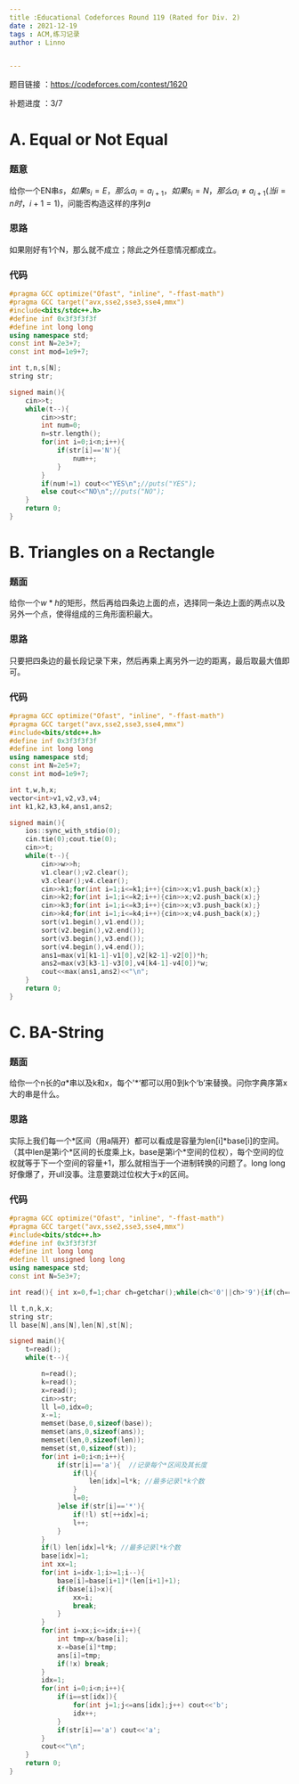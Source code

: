 ```yaml
---
title :Educational Codeforces Round 119 (Rated for Div. 2)
date : 2021-12-19
tags : ACM,练习记录
author : Linno


---
```




题目链接 ：https://codeforces.com/contest/1620

补题进度 ：3/7



# A. Equal or Not Equal

### 题意

给你一个EN串$s$，$如果s_i=E，那么a_i=a_{i+1}，如果s_i=N，那么a_i\neq a_{i+1}(当i=n时，i+1=1)$，问能否构造这样的序列$a$

### 思路

如果刚好有1个N，那么就不成立；除此之外任意情况都成立。

### 代码

```C++
#pragma GCC optimize("Ofast", "inline", "-ffast-math")
#pragma GCC target("avx,sse2,sse3,sse4,mmx")
#include<bits/stdc++.h>
#define inf 0x3f3f3f3f
#define int long long
using namespace std;
const int N=2e3+7;
const int mod=1e9+7;

int t,n,s[N];
string str;

signed main(){
	cin>>t;
	while(t--){
		cin>>str;
		int num=0;
		n=str.length();
		for(int i=0;i<n;i++){
			if(str[i]=='N'){
				num++;
			}
		}
		if(num!=1) cout<<"YES\n";//puts("YES");
		else cout<<"NO\n";//puts("NO");
	} 
	return 0;
}
```



# B. Triangles on a Rectangle

### 题面

给你一个$w*h$的矩形，然后再给四条边上面的点，选择同一条边上面的两点以及另外一个点，使得组成的三角形面积最大。

### 思路

只要把四条边的最长段记录下来，然后再乘上离另外一边的距离，最后取最大值即可。

### 代码

```cpp
#pragma GCC optimize("Ofast", "inline", "-ffast-math")
#pragma GCC target("avx,sse2,sse3,sse4,mmx")
#include<bits/stdc++.h>
#define inf 0x3f3f3f3f
#define int long long
using namespace std;
const int N=2e5+7;
const int mod=1e9+7;

int t,w,h,x;
vector<int>v1,v2,v3,v4;
int k1,k2,k3,k4,ans1,ans2;

signed main(){
	ios::sync_with_stdio(0);
	cin.tie(0);cout.tie(0);
	cin>>t;
	while(t--){
		cin>>w>>h;
		v1.clear();v2.clear();
		v3.clear();v4.clear();
		cin>>k1;for(int i=1;i<=k1;i++){cin>>x;v1.push_back(x);}
		cin>>k2;for(int i=1;i<=k2;i++){cin>>x;v2.push_back(x);}
		cin>>k3;for(int i=1;i<=k3;i++){cin>>x;v3.push_back(x);}
		cin>>k4;for(int i=1;i<=k4;i++){cin>>x;v4.push_back(x);}
		sort(v1.begin(),v1.end());
		sort(v2.begin(),v2.end());
		sort(v3.begin(),v3.end());
		sort(v4.begin(),v4.end());
		ans1=max(v1[k1-1]-v1[0],v2[k2-1]-v2[0])*h;
		ans2=max(v3[k3-1]-v3[0],v4[k4-1]-v4[0])*w;
		cout<<max(ans1,ans2)<<"\n";
	}
	return 0;
}
```



# C. BA-String

### 题面

给你一个n长的$a*$串以及k和x，每个'*‘都可以用0到k个‘b’来替换。问你字典序第x大的串是什么。

### 思路

实际上我们每一个*区间（用a隔开）都可以看成是容量为len[i]\*base[i]的空间。（其中len是第i个\*区间的长度乘上k，base是第i个\*空间的位权），每个空间的位权就等于下一个空间的容量+1，那么就相当于一个进制转换的问题了。long long 好像爆了，开ull没事。注意要跳过位权大于x的区间。



### 代码

```cpp
#pragma GCC optimize("Ofast", "inline", "-ffast-math")
#pragma GCC target("avx,sse2,sse3,sse4,mmx")
#include<bits/stdc++.h>
#define inf 0x3f3f3f3f
#define int long long
#define ll unsigned long long
using namespace std;
const int N=5e3+7;

int read(){	int x=0,f=1;char ch=getchar();while(ch<'0'||ch>'9'){if(ch=='-') f=f*-1;ch=getchar();}while(ch>='0'&&ch<='9'){x=x*10+ch-'0';ch=getchar();}return x*f;}

ll t,n,k,x;
string str;
ll base[N],ans[N],len[N],st[N];

signed main(){
	t=read();
	while(t--){

		n=read();
		k=read();
		x=read();
		cin>>str;
		ll l=0,idx=0;
		x-=1;
		memset(base,0,sizeof(base));
		memset(ans,0,sizeof(ans));
		memset(len,0,sizeof(len));
		memset(st,0,sizeof(st)); 
		for(int i=0;i<n;i++){
			if(str[i]=='a'){  //记录每个*区间及其长度 
				if(l){
					len[idx]=l*k; //最多记录l*k个数 
				}
				l=0;
			}else if(str[i]=='*'){
				if(!l) st[++idx]=i;
				l++;
			}
		}
		if(l) len[idx]=l*k; //最多记录l*k个数 
		base[idx]=1;
		int xx=1;
		for(int i=idx-1;i>=1;i--){
			base[i]=base[i+1]*(len[i+1]+1);
			if(base[i]>x){
				xx=i;
				break;
			}
		}
		for(int i=xx;i<=idx;i++){
			int tmp=x/base[i];
			x-=base[i]*tmp;
			ans[i]=tmp;
			if(!x) break;
		}
		idx=1;
		for(int i=0;i<n;i++){
			if(i==st[idx]){
				for(int j=1;j<=ans[idx];j++) cout<<'b';
				idx++;
			}
			if(str[i]=='a') cout<<'a';
		}
		cout<<"\n";
	}
	return 0;
}
```

